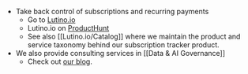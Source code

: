 - Take back control of subscriptions and recurring payments
	- Go to [Lutino.io](https://lutino.io/)
	- Lutino.io on [ProductHunt](https://www.producthunt.com/products/lutino)
	- See also [[Lutino.io/Catalog]] where we maintain the product and service taxonomy behind our subscription tracker product.
- We also provide consulting services in [[Data & AI Governance]]
	- Check out [our blog](https://lutino.substack.com/).